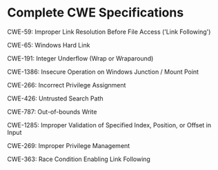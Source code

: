 

# Complete CWE Specifications

CWE-59: Improper Link Resolution Before File Access ('Link Following')

CWE-65: Windows Hard Link

CWE-191: Integer Underflow (Wrap or Wraparound)

CWE-1386: Insecure Operation on Windows Junction / Mount Point

CWE-266: Incorrect Privilege Assignment

CWE-426: Untrusted Search Path

CWE-787: Out-of-bounds Write

CWE-1285: Improper Validation of Specified Index, Position, or Offset in Input

CWE-269: Improper Privilege Management

CWE-363: Race Condition Enabling Link Following